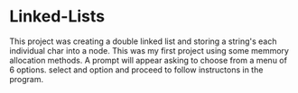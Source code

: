 # Linked-Lists

This project was creating a double linked list and storing a string's each individual char into a node.
This was my first project using some memmory allocation methods.
A prompt will appear asking to choose from a menu of 6 options. select and option and proceed to follow instructons in the program.
